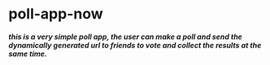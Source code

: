 # poll-app-now

##### this is a very simple poll app, the user can make a poll and send the dynamically generated url to friends to vote and collect the results at the same time.
